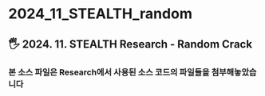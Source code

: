# 2024_11_STEALTH_random

## 🖐️ 2024. 11. STEALTH Research - Random Crack
### 본 소스 파일은 Research에서 사용된 소스 코드의 파일들을 첨부해놓았습니다